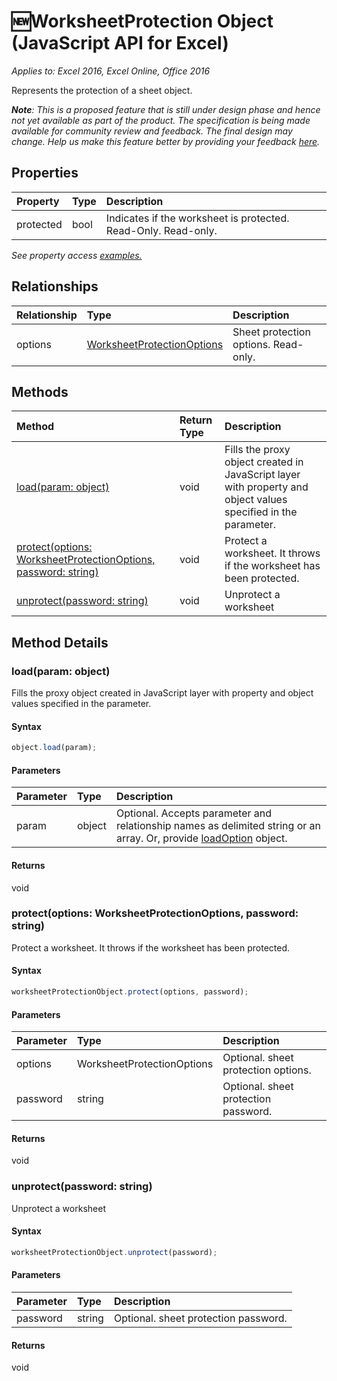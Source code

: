 # :new:WorksheetProtection Object (JavaScript API for Excel)

_Applies to: Excel 2016, Excel Online, Office 2016_

Represents the protection of a sheet object.

_**Note**: This is a proposed feature that is still under design phase and hence not yet available as part of the product. The specification is being made available for community review and feedback. The final design may change. Help us make this feature better by providing your feedback [here](https://github.com/OfficeDev/office-js-docs/issues/new?title=ExcelJs-1.2-OpenSpec-worksheetprotection)._

## Properties

| Property	   | Type	|Description
|:---------------|:--------|:----------|
|protected|bool|Indicates if the worksheet is protected. Read-Only. Read-only.|

_See property access [examples.](#property-access-examples)_

## Relationships
| Relationship | Type	|Description|
|:---------------|:--------|:----------|
|options|[WorksheetProtectionOptions](worksheetprotectionoptions.md)|Sheet protection options. Read-only.|

## Methods

| Method		   | Return Type	|Description|
|:---------------|:--------|:----------|
|[load(param: object)](#loadparam-object)|void|Fills the proxy object created in JavaScript layer with property and object values specified in the parameter.|
|[protect(options: WorksheetProtectionOptions, password: string)](#protectoptions-worksheetprotectionoptions-password-string)|void|Protect a worksheet. It throws if the worksheet has been protected.|
|[unprotect(password: string)](#unprotectpassword-string)|void|Unprotect a worksheet|

## Method Details


### load(param: object)
Fills the proxy object created in JavaScript layer with property and object values specified in the parameter.

#### Syntax
```js
object.load(param);
```

#### Parameters
| Parameter	   | Type	|Description|
|:---------------|:--------|:----------|
|param|object|Optional. Accepts parameter and relationship names as delimited string or an array. Or, provide [loadOption](loadoption.md) object.|

#### Returns
void

### protect(options: WorksheetProtectionOptions, password: string)
Protect a worksheet. It throws if the worksheet has been protected.

#### Syntax
```js
worksheetProtectionObject.protect(options, password);
```

#### Parameters
| Parameter	   | Type	|Description|
|:---------------|:--------|:----------|
|options|WorksheetProtectionOptions|Optional. sheet protection options.|
|password|string|Optional. sheet protection password.|

#### Returns
void

### unprotect(password: string)
Unprotect a worksheet

#### Syntax
```js
worksheetProtectionObject.unprotect(password);
```

#### Parameters
| Parameter	   | Type	|Description|
|:---------------|:--------|:----------|
|password|string|Optional. sheet protection password.|

#### Returns
void

